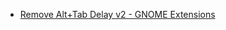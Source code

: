 -   [Remove Alt+Tab Delay v2 - GNOME Extensions](https://extensions.gnome.org/extension/2741/remove-alttab-delay-v2/)

